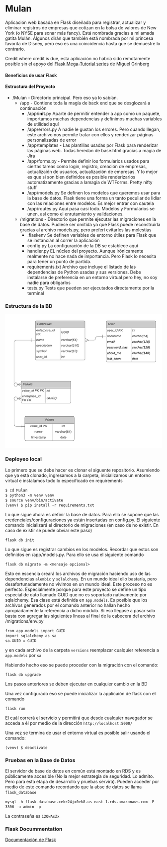 # Mulan

Aplicación web basada en Flask diseñada para registrar, actualizar y eliminar registros de empresas que cotizan en la bolsa de valores de New York (o NYSE para sonar más fancy). Está nombrada gracias a mi amada gatita Mulán. Algunos dirán que también está nombrada por mi princesa favorita de Disney, pero eso es una coincidencia hasta que se demuestre lo contrario.


Credit where credit is due, esta aplicación no habría sido remotamente posible sin el apoyo del [Flask Mega-Tutorial series](https://blog.miguelgrinberg.com/post/the-flask-mega-tutorial-part-i-hello-world) de Miguel Grinberg

#### Beneficios de usar Flask


#### Estructura del Proyecto
- /Mulan - Directorio principal. Pero eso ya lo sabían.
    - /app - Contiene toda la magía de back end que se desglozará a continuación
        - /app/__init__.py Aparte de permitir entender a app como un paquete, importamos muchas dependencias y definimos muchas variables de utilidad aquí
        - /app/errors.py A nadie le gustan los errores. Pero cuando llegan, este archivo nos permite tratar con ellos y renderizar páginas personalizadas de error 
        - /app/templates - Las plantillas usadas por Flask para renderizar las páginas web. Todas heredan de base.html gracias a magia de Jira
        - /app/forms.py - Permite definir los formularios usados para ciertas tareas como login, registro, creación de empresas, actualizaión de usuarios, actualización de empresas. Y lo mejor es que si son bien definidos es posible renderizarlos automatizamente gracias a lamagia de WTForms. Pretty nifty stuff
        - /app/models.py Se definen los modelos que queremos usar para la base de datos. Flask tiene una forma un tanto peculiar de lidiar con las relaciones entre modelos. Es mejor entrar con cautela
        - /app/routes.py Aquí pasa casi todo. Modelos y Formularios se unen, así como el enrutamiento y validaciones. 
    - /migrations - Directorio que permite ejecutar las migraciones en la base de datos. Pudiese ser omitida ya que Flask puede reconstruirla gracias al archivo models.py, pero preferí evitarles las molestias
        - .flaskenv Se definen variables de entorno útiles para Flask que se instancían al correr la aplicación
        - config.py La configuración de la DB se establece aquí
        - handler.py EL núcleo del proyecto. Aunque irónicamente realmente no hace nada de importancia. Pero Flask lo necesita para tener un punto de partida.
        - requirements.txt Archivo que incluye el listado de las dependencias de Python usadas y sus versiones. Debe instalarse de preferencia en un entorno virtual pero hey, no soy nadie para obligarlos
        - tests.py Tests que pueden ser ejecutados directamente por la terminal

### Estructura de la BD
![](atticus-db.png)

### Deployeo local

Lo primero que se debe hacer es clonar el siguente repositorio. Asumiendo que ya está clonado, ingresamos a la carpeta, inicializamos un entorno virtual e instalamos todo lo especificado en requirements
```
$ cd Mulan
$ python3 -m venv venv
$ source venv/bin/activate
(venv) $ pip install -r requirements.txt
```

Lo que sigue ahora es definir la base de datos. Para ello se supone que las credenciales/configuraciones ya están insertadas en config.py. El siguiente comando inicializará el directorio de migraciones (en caso de no existir. En caso de existir se puede obviar este paso)
```
flask db init
```

Lo que sigue es registrar cambios en los modelos. Recordar que estos son definidos en /app/models.py. Para ello se usa el siguiente comando
```
flask db migrate -m <mensaje opcional>
```

Esto en escencia creará los archivos de migración haciendo uso de las dependencias `alembic` y `sqlalchemy`. En un mundo ideal ello bastaría, pero desafortunadamente no vivimos en un mundo ideal. Este proceso no es perfecto. Especialmente porque para este proyecto se define un tipo especial de dato llamado GUID que no es soportado nativamente por sqlalchemy. Esa clase está definida en `app.models`. Es posible que los archivos generados por el comando anterior no hallan hecho apropiadamente la referencia a dicho módulo. Si eso llegase a pasar solo basta con agregar las siguientes líneas al final de la cabecera del archivo /migrations/env.py
```
from app.models import GUID
import sqlalchemy as sa
sa.GUID = GUID
```

y en cada archivo de la carpeta `versions` reemplazar cualquier referencia a `app.models` por `sa`

Habiendo hecho eso se puede proceder con la migración con el comando:
```
flask db upgrade
```

Los pasos anteriores se deben ejecutar en cualquier cambio en la BD

Una vez configurado eso se puede inicializar la applicaión de flask con el comando 
```
flask run
```

El cuál correrá el servicio y permitirá que desde cualquier navegador se acceda a él por medio de la dirección `http://localhost:5000/`

Una vez se termina de usar el entorno virtual es posible salir usando el comando:
```
(venv) $ deactivate
```
### Pruebas en la Base de Datos
El servidor de base de datos en común está montado en RDS y es públicamente accesible (No la mejor estrategia de seguridad. Lo admito. Pero para esta etapa de desarrollo y pruebas servirá). Pueden acceder por medio de este comando recordando que la abse de datos se llama `flask_database`
```
mysql -h flask-database.cekr24jx0ek8.us-east-1.rds.amazonaws.com -P 3306 -u admin -p
```

La contraseña es `12QwAsZx`


### Flask Docummentation
[Documentación de Flask](https://flask.palletsprojects.com/en/2.0.x/)